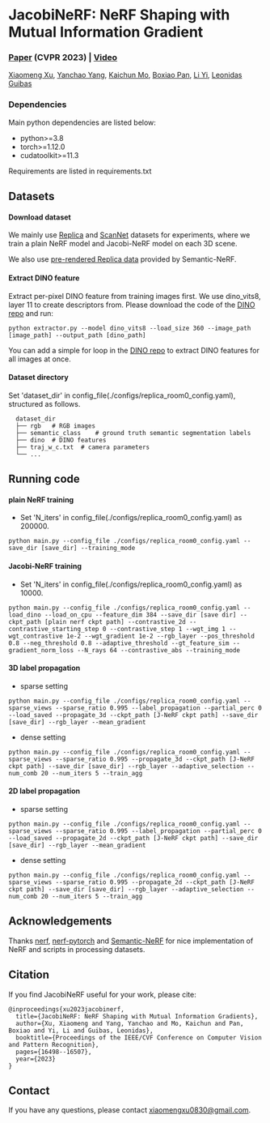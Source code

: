 # JacobiNeRF: NeRF Shaping with Mutual Information Gradient

### [Paper](https://arxiv.org/abs/2304.00341) (CVPR 2023) | [Video](https://www.youtube.com/watch?v=uKU9UdVL6GQ)
[Xiaomeng Xu](https://xxm19.github.io/), [Yanchao Yang](https://yanchaoyang.github.io/), [Kaichun Mo](https://kaichun-mo.github.io/), [Boxiao Pan](https://cs.stanford.edu/~bxpan/), [Li Yi](https://ericyi.github.io/), [Leonidas Guibas](https://geometry.stanford.edu/member/guibas/)

### Dependencies
Main python dependencies are listed below:
- python>=3.8
- torch>=1.12.0
- cudatoolkit>=11.3

Requirements are listed in requirements.txt

## Datasets

#### Download dataset
We mainly use [Replica](https://github.com/facebookresearch/Replica-Dataset) and [ScanNet](http://www.scan-net.org/) datasets for experiments, where we train a plain NeRF model and Jacobi-NeRF model on each 3D scene.

We also use [pre-rendered Replica data](https://www.dropbox.com/sh/9yu1elddll00sdl/AAC-rSJdLX0C6HhKXGKMOIija?dl=0) provided by Semantic-NeRF.

#### Extract DINO feature
Extract per-pixel DINO feature from training images first. We use dino_vits8, layer 11 to create descriptors from. Please download the code of the [DINO repo](https://github.com/ShirAmir/dino-vit-features) and run: 
```
python extractor.py --model dino_vits8 --load_size 360 --image_path [image_path] --output_path [dino_path]
```

You can add a simple for loop in the [DINO repo](https://github.com/ShirAmir/dino-vit-features) to extract DINO features for all images at once.

#### Dataset directory
Set 'dataset_dir' in config_file(./configs/replica_room0_config.yaml), structured as follows.
```
  dataset_dir
  ├── rgb 	# RGB images
  ├── semantic_class    # ground truth semantic segmentation labels
  ├── dino  # DINO features
  ├── traj_w_c.txt  # camera parameters
  └── ...
 ```

## Running code

#### plain NeRF training
- Set 'N_iters' in config_file(./configs/replica_room0_config.yaml) as 200000.
```
python main.py --config_file ./configs/replica_room0_config.yaml --save_dir [save_dir] --training_mode
```

#### Jacobi-NeRF training
- Set 'N_iters' in config_file(./configs/replica_room0_config.yaml) as 10000.
```
python main.py --config_file ./configs/replica_room0_config.yaml --load_dino --load_on_cpu --feature_dim 384 --save_dir [save dir] --ckpt_path [plain nerf ckpt path] --contrastive_2d --contrastive_starting_step 0 --contrastive_step 1 --wgt_img 1 --wgt_contrastive 1e-2 --wgt_gradient 1e-2 --rgb_layer --pos_threshold 0.8 --neg_threshold 0.8 --adaptive_threshold --gt_feature_sim --gradient_norm_loss --N_rays 64 --contrastive_abs --training_mode
```

#### 3D label propagation
- sparse setting
```
python main.py --config_file ./configs/replica_room0_config.yaml --sparse_views --sparse_ratio 0.995 --label_propagation --partial_perc 0 --load_saved --propagate_3d --ckpt_path [J-NeRF ckpt path] --save_dir [save_dir] --rgb_layer --mean_gradient
```
- dense setting
```
python main.py --config_file ./configs/replica_room0_config.yaml --sparse_views --sparse_ratio 0.995 --propagate_3d --ckpt_path [J-NeRF ckpt path] --save_dir [save_dir] --rgb_layer --adaptive_selection --num_comb 20 --num_iters 5 --train_agg
```

#### 2D label propagation
- sparse setting
```
python main.py --config_file ./configs/replica_room0_config.yaml --sparse_views --sparse_ratio 0.995 --label_propagation --partial_perc 0 --load_saved --propagate_2d --ckpt_path [J-NeRF ckpt path] --save_dir [save_dir] --rgb_layer --mean_gradient
```
- dense setting
```
python main.py --config_file ./configs/replica_room0_config.yaml --sparse_views --sparse_ratio 0.995 --propagate_2d --ckpt_path [J-NeRF ckpt path] --save_dir [save_dir] --rgb_layer --adaptive_selection --num_comb 20 --num_iters 5 --train_agg
```

## Acknowledgements
Thanks [nerf](https://github.com/bmild/nerf), [nerf-pytorch](https://github.com/yenchenlin/nerf-pytorch) and [Semantic-NeRF](https://github.com/Harry-Zhi/semantic_nerf) for nice implementation of NeRF and scripts in processing datasets.

## Citation
If you find JacobiNeRF useful for your work, please cite:
```
@inproceedings{xu2023jacobinerf,
  title={JacobiNeRF: NeRF Shaping with Mutual Information Gradients},
  author={Xu, Xiaomeng and Yang, Yanchao and Mo, Kaichun and Pan, Boxiao and Yi, Li and Guibas, Leonidas},
  booktitle={Proceedings of the IEEE/CVF Conference on Computer Vision and Pattern Recognition},
  pages={16498--16507},
  year={2023}
}
```

## Contact
If you have any questions, please contact xiaomengxu0830@gmail.com.

